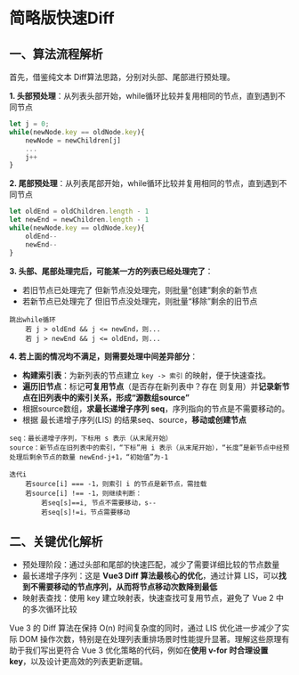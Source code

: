 # 简略版快速Diff

## 一、算法流程解析
首先，借鉴纯文本 Diff算法思路，分别对头部、尾部进行预处理。

**1. 头部预处理**：从列表头部开始，while循环比较并复用相同的节点，直到遇到不同节点  
```js
let j = 0;  
while(newNode.key == oldNode.key){
    newNode = newChildren[j]
    ...
    j++
}
```

**2. 尾部预处理**：从列表尾部开始，while循环比较并复用相同的节点，直到遇到不同节点
```js
let oldEnd = oldChildren.length - 1   
let newEnd = newChildren.length - 1
while(newNode.key == oldNode.key){
    oldEnd--
    newEnd--
}
```
**3. 头部、尾部处理完后，可能某一方的列表已经处理完了**：
* 若旧节点已处理完了 但新节点没处理完，则批量“创建”剩余的新节点
* 若新节点已处理完了 但旧节点没处理完，则批量“移除”剩余的旧节点
```
跳出while循环
    若 j > oldEnd && j <= newEnd，则...
    若 j > newEnd && j <= oldEnd，则...
```

**4. 若上面的情况均不满足，则需要处理中间差异部分**：
* **构建索引表**：为新列表的节点建立 `key -> 索引` 的映射，便于快速查找。
* **遍历旧节点**：标记**可复用节点**（是否存在新列表中？存在 则复用）并**记录新节点在旧列表中的索引关系，形成“源数组source”**
* 根据source数组，**求最长递增子序列 seq**，序列指向的节点是不需要移动的。
* 根据 最长递增子序列(LIS) 的结果seq、source，**移动或创建节点**
```
seq：最长递增子序列，下标用 s 表示（从末尾开始）
source：新节点在旧列表中的索引，“下标”用 i 表示（从末尾开始），“长度”是新节点中经预处理后剩余节点的数量 newEnd-j+1，“初始值”为-1

迭代i
    若source[i] === -1，则索引 i 的节点是新节点，需挂载
    若source[i] !== -1，则继续判断：
        若seq[s]==i, 节点不需要移动，s--
        若seq[s]!=i，节点需要移动
```

## 二、关键优化解析
* 预处理阶段：通过头部和尾部的快速匹配，减少了需要详细比较的节点数量
* 最长递增子序列：这是 **Vue3 Diff 算法最核心的优化**，通过计算 LIS，可以**找到不需要移动的节点序列，从而将节点移动次数降到最低**
* 映射表查找：使用 key 建立映射表，快速查找可复用节点，避免了 Vue 2 中的多次循环比较

Vue 3 的 Diff 算法在保持 O(n) 时间复杂度的同时，通过 LIS 优化进一步减少了实际 DOM 操作次数，特别是在处理列表重排场景时性能提升显著。理解这些原理有助于我们写出更符合 Vue 3 优化策略的代码，例如在**使用 v-for 时合理设置 key**，以及设计更高效的列表更新逻辑。